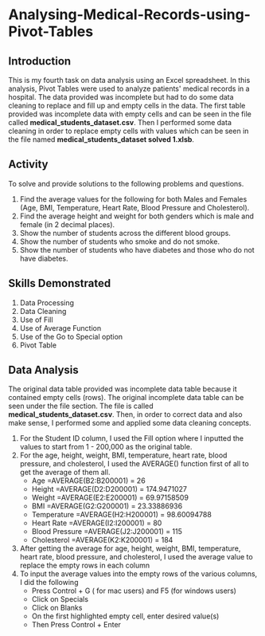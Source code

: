 # Analysing-Medical-Records-using-Pivot-Tables
## Introduction

This is my fourth task on data analysis using an Excel spreadsheet. In this analysis, Pivot Tables were used to analyze patients' medical records in a hospital. The data provided was incomplete but had to do some data cleaning to replace and fill up and empty cells in the data. The first table provided was incomplete data with empty cells and can be seen in the file called **medical_students_dataset.csv**. Then I performed some data cleaning in order to replace empty cells with values which can be seen in the file named **medical_students_dataset solved 1.xlsb**.

## Activity
To solve and provide solutions to the following problems and questions.
1. Find the average values for the following for both Males and Females (Age, BMI, Temperature, Heart Rate, Blood Pressure and Cholesterol).
2. Find the average height and weight for both genders which is male and female (in 2 decimal places).
3. Show the number of students across the different blood groups.
4. Show the number of students who smoke and do not smoke.
5. Show the number of students who have diabetes and those who do not have diabetes.

## Skills Demonstrated
1. Data Processing
2. Data Cleaning
3. Use of Fill 
4. Use of Average Function
5. Use of the Go to Special option
6. Pivot Table

## Data Analysis
The original data table provided was incomplete data table because it contained empty cells (rows). The original incomplete data table can be seen under the file section. The file is called **medical_students_dataset.csv**.
Then, in order to correct data and also make sense, I performed some and applied some data cleaning concepts. 
1. For the Student ID column, I used the Fill option where I inputted the values to start from 1 - 200,000 as the original table.
2. For the age, height, weight, BMI, temperature, heart rate, blood pressure, and cholesterol, I used the AVERAGE() function first of all to get the average of them all.
   - Age =AVERAGE(B2:B200001) = 26
   - Height =AVERAGE(D2:D200001) = 174.9471027
   - Weight =AVERAGE(E2:E200001) = 69.97158509
   -  BMI =AVERAGE(G2:G200001) = 23.33886936
   - Temperature =AVERAGE(H2:H200001) = 98.60094788
   - Heart Rate =AVERAGE(I2:I200001) = 80
   - Blood Pressure =AVERAGE(J2:J200001) = 115
   - Cholesterol =AVERAGE(K2:K200001) = 184
 3. After getting the average for age, height, weight, BMI, temperature, heart rate, blood pressure, and cholesterol, I used the average value to replace the empty rows in each column
 4. To input the average values into the empty rows of the various columns, I did the following
     - Press Control + G ( for mac users) and F5 (for windows users)
     - Click on Specials
     - Click on Blanks
     - On the first highlighted empty cell, enter desired value(s)
     - Then Press Control + Enter



